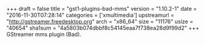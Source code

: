 +++
draft = false
title = "gst1-plugins-bad-mms"
version = "1.10.2-1"
date = "2016-11-30T07:28:14"
categories = ['xmultimedia']
upstreamurl = "http://gstreamer.freedesktop.org"
arch = "x86_64"
size = "11176"
usize = "40654"
sha1sum = "4a5803b074dbbf8c54145eaa7f738ea28d9f99d2"
+++
GStreamer mms plugin (Bad).